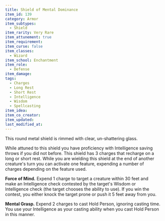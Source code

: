 ```yaml
---
title: Shield of Mental Dominance
item_id: 139
category: Armor
item_subtypes:
  - Shield
item_rarity: Very Rare
item_attunement: true
item_requirement:
item_curse: false
item_classes:
  - Wizard
item_school: Enchantment
item_role:
  - Defense
item_damage:
tags:
  - Charges
  - Long Rest
  - Short Rest
  - Intelligence
  - Wisdom
  - Spellcasting
item_idea:
item_co_creator:
item_updated:
last_modified_at:
---
```


This round metal shield is rimmed with clear, un-shattering glass.

While attuned to this shield you have proficiency with Intelligence saving throws if you did not before.
This shield has 3 charges that recharge on a long or short rest. While you are wielding this shield at the end of another creature's turn you can activate one feature, expending a number of charges depending on the feature used.

**Force of Mind.** Expend 1 charge to target a creature within 30 feet and make an Intelligence check contested by the target's Wisdom or Intelligence check (the target chooses the ability to use). If you win the contest, you either knock the target prone or push it 5 feet away from you.

**Mental Grasp.** Expend 2 charges to cast <magic-spell>Hold Person</magic-spell>, ignoring casting time. You use your Intelligence as your casting ability when you cast <magic-spell>Hold Person</magic-spell> in this manner.
